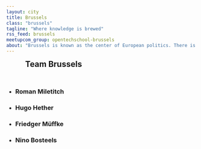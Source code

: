 ```yaml
---
layout: city
title: Brussels
class: "brussels"
tagline: "Where knowledge is brewed"
rss_feed: brussels
meetupcom_group: opentechschool-brussels
about: "Brussels is known as the center of European politics. There is more! With OpenTechSchool we want to offer free course about new technologies for all citizens."
---
```


<h2 style="margin: 0 0 50px 50px;">Team Brussels</h2>

<ul class="float_list float_list_4 team_list">

  <li class="member">
    <h3>Roman Miletitch</h3>    
  </li>

  <li class="member">
    <h3>Hugo Hether</h3>    
  </li>

  <li class="member">
    <h3>Friedger Müffke</h3>
  </li>

  <li class="member">
    <h3>Nino Bosteels</h3>
  </li>

</ul>
  
<!--<div style="display: block; margin: 15px auto; width:522px">
  <a class="twitter-timeline" href="https://twitter.com/OTS_BXL" data-widget-id="276335914828046338">Tweets by @OTS_BXL</a>
  <script>!function(d,s,id){var js,fjs=d.getElementsByTagName(s)[0];if(!d.getElementById(id)){js=d.createElement(s);js.id=id;js.src="//platform.twitter.com/widgets.js";fjs.parentNode.insertBefore(js,fjs);}}(document,"script","twitter-wjs");</script>
</div>-->

